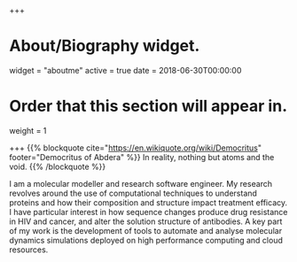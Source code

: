 +++
# About/Biography widget.
widget = "aboutme"
active = true
date = 2018-06-30T00:00:00

# Order that this section will appear in.
weight = 1

+++
{{% blockquote cite="https://en.wikiquote.org/wiki/Democritus" footer="Democritus of Abdera" %}}
In reality, nothing but atoms and the void.
{{% /blockquote %}}


I am a molecular modeller and research software engineer.
My research revolves around the use of computational techniques to understand proteins and how their composition and structure impact treatment efficacy.
I have particular interest in how sequence changes produce drug resistance in HIV and cancer, and alter the solution structure of antibodies.
A key part of my work is the development of tools to automate and analyse molecular dynamics simulations deployed on high performance computing and cloud resources.